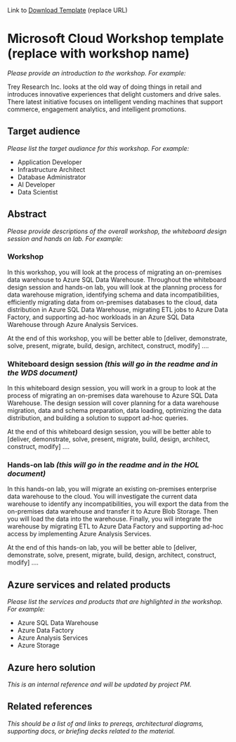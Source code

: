 Link to [Download Template](https://github.com/Microsoft/MCW-Template-Cloud-Workshop/archive/master.zip) (replace URL)

# Microsoft Cloud Workshop template (replace with workshop name)
*Please provide an introduction to the workshop. For example:*

Trey Research Inc. looks at the old way of doing things in retail and introduces innovative experiences that delight customers and drive sales. There latest initiative focuses on intelligent vending machines that support commerce, engagement analytics, and intelligent promotions. 

## Target audience
*Please list the target audiance for this workshop. For example:*
-	Application Developer
-	Infrastructure Architect
-	Database Administrator
-	AI Developer
-	Data Scientist

## Abstract
*Please provide descriptions of the overall workshop, the whiteboard design session and hands on lab. For example:*

### Workshop
In this workshop, you will look at the process of migrating an on-premises data warehouse to Azure SQL Data Warehouse. Throughout the whiteboard design session and hands-on lab, you will look at the planning process for data warehouse migration, identifying schema and data incompatibilities, efficiently migrating data from on-premises databases to the cloud, data distribution in Azure SQL Data Warehouse, migrating ETL jobs to Azure Data Factory, and supporting ad-hoc workloads in an Azure SQL Data Warehouse through Azure Analysis Services.

At the end of this workshop, you will be better able to [deliver, demonstrate, solve, present, migrate, build, design, architect, construct, modify] ….

### Whiteboard design session *(this will go in the readme and in the WDS document)*
In this whiteboard design session, you will work in a group to look at the process of migrating an on-premises data warehouse to Azure SQL Data Warehouse. The design session will cover planning for a data warehouse migration, data and schema preparation, data loading, optimizing the data distribution, and building a solution to support ad-hoc queries.

At the end of this whiteboard design session, you will be better able to [deliver, demonstrate, solve, present, migrate, build, design, architect, construct, modify] ….

### Hands-on lab *(this will go in the readme and in the HOL document)*
In this hands-on lab, you will migrate an existing on-premises enterprise data warehouse to the cloud. You will investigate the current data warehouse to identify any incompatibilities, you will export the data from the on-premises data warehouse and transfer it to Azure Blob Storage. Then you will load the data into the warehouse. Finally, you will integrate the warehouse by migrating ETL to Azure Data Factory and supporting ad-hoc access by implementing Azure Analysis Services.

At the end of this hands-on lab, you will be better able to [deliver, demonstrate, solve, present, migrate, build, design, architect, construct, modify] ….

## Azure services and related products
*Please list the services and products that are highlighted in the workshop. For example:*
-	Azure SQL Data Warehouse
-	Azure Data Factory
-	Azure Analysis Services
-	Azure Storage

## Azure hero solution
*This is an internal reference and will be updated by project PM.*

## Related references
*This should be a list of and links to prereqs, architectural diagrams, supporting docs, or briefing decks related to the material.* 
